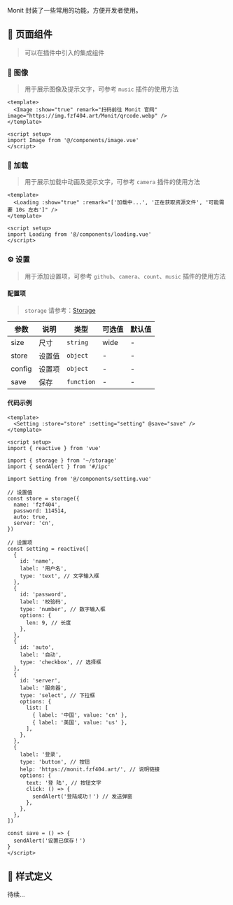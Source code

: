 <!--
 * @Author: fzf404
 * @Date: 2022-09-23 20:37:31
 * @LastEditors: fzf404 me@fzf404.art
 * @LastEditTime: 2022-12-19 23:39:25
 * @Description: 功能封装
-->

Monit 封装了一些常用的功能，方便开发者使用。

## 🎃 页面组件

> 可以在插件中引入的集成组件

### 🎇 图像

> 用于展示图像及提示文字，可参考 `music` 插件的使用方法

```vue
<template>
  <Image :show="true" remark="扫码前往 Monit 官网" image="https://img.fzf404.art/Monit/qrcode.webp" />
</template>

<script setup>
import Image from '@/components/image.vue'
</script>
```

### 💎 加载

> 用于展示加载中动画及提示文字，可参考 `camera` 插件的使用方法

```vue
<template>
  <Loading :show="true" :remark="['加载中...', '正在获取资源文件', '可能需要 10s 左右']" />
</template>

<script setup>
import Loading from '@/components/loading.vue'
</script>
```

### ⚙️ 设置

> 用于添加设置项，可参考 `github`、`camera`、`count`、`music` 插件的使用方法

#### 配置项

> `storage` 请参考：[Storage](#响应式存储)

| 参数   | 说明   | 类型       | 可选值 | 默认值 |
| ------ | ------ | ---------- | ------ | ------ |
| size   | 尺寸   | `string`   | wide   | -      |
| store  | 设置值 | `object`   | -      | -      |
| config | 设置项 | `object`   | -      | -      |
| save   | 保存   | `function` | -      | -      |

#### 代码示例

```vue
<template>
  <Setting :store="store" :setting="setting" @save="save" />
</template>

<script setup>
import { reactive } from 'vue'

import { storage } from '~/storage'
import { sendAlert } from '#/ipc'

import Setting from '@/components/setting.vue'

// 设置值
const store = storage({
  name: 'fzf404',
  password: 114514,
  auto: true,
  server: 'cn',
})

// 设置项
const setting = reactive([
  {
    id: 'name',
    label: '用户名',
    type: 'text', // 文字输入框
  },
  {
    id: 'password',
    label: '校验码',
    type: 'number', // 数字输入框
    options: {
      len: 9, // 长度
    },
  },
  {
    id: 'auto',
    label: '自动',
    type: 'checkbox', // 选择框
  },
  {
    id: 'server',
    label: '服务器',
    type: 'select', // 下拉框
    options: {
      list: [
        { label: '中国', value: 'cn' },
        { label: '美国', value: 'us' },
      ],
    },
  },
  {
    label: '登录',
    type: 'button', // 按钮
    help: 'https://monit.fzf404.art/', // 说明链接
    options: {
      text: '登 陆', // 按钮文字
      click: () => {
        sendAlert('登陆成功！') // 发送弹窗
      },
    },
  },
])

const save = () => {
  sendAlert('设置已保存！')
}
</script>
```

## 💄 样式定义

待续...
